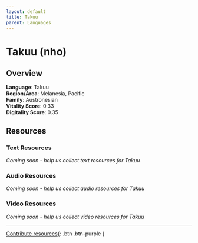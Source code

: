 ```yaml
---
layout: default
title: Takuu
parent: Languages
---
```


# Takuu (nho)

## Overview

**Language**: Takuu  
**Region/Area**: Melanesia, Pacific  
**Family**: Austronesian  
**Vitality Score**: 0.33  
**Digitality Score**: 0.35  

## Resources

### Text Resources
*Coming soon - help us collect text resources for Takuu*

### Audio Resources
*Coming soon - help us collect audio resources for Takuu*

### Video Resources
*Coming soon - help us collect video resources for Takuu*

---

[Contribute resources](https://fairtrain.github.io/){: .btn .btn-purple }
